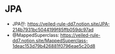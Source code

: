 # JPA

* JPA란: <https://veiled-rule-dd7.notion.site/JPA-214b7931bc5044199f85ffb059dc97ad>
* @MappedSuperclass: <https://veiled-rule-dd7.notion.site/MappedSuperclass-1deac153d79b426881f0796eae5c20d8>
